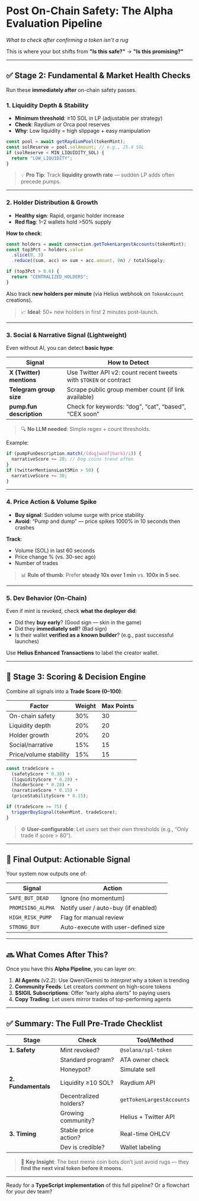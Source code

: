 # **Post On-Chain Safety: The Alpha Evaluation Pipeline**  
*What to check after confirming a token isn’t a rug*

This is where your bot shifts from **"Is this safe?"** → **"Is this promising?"**

---

## ✅ **Stage 2: Fundamental & Market Health Checks**

Run these **immediately after** on-chain safety passes.

### **1. Liquidity Depth & Stability**
- **Minimum threshold**: ≥10 SOL in LP (adjustable per strategy)
- **Check**: Raydium or Orca pool reserves
- **Why**: Low liquidity = high slippage + easy manipulation

```ts
const pool = await getRaydiumPool(tokenMint);
const solReserve = pool.solAmount; // e.g., 25.4 SOL
if (solReserve < MIN_LIQUIDITY_SOL) {
  return "LOW_LIQUIDITY";
}
```

> 💡 **Pro Tip**: Track **liquidity growth rate** — sudden LP adds often precede pumps.

---

### **2. Holder Distribution & Growth**
- **Healthy sign**: Rapid, organic holder increase
- **Red flag**: 1–2 wallets hold >50% supply

**How to check**:
```ts
const holders = await connection.getTokenLargestAccounts(tokenMint);
const top3Pct = holders.value
  .slice(0, 3)
  .reduce((sum, acc) => sum + acc.amount, 0n) / totalSupply;

if (top3Pct > 0.6) {
  return "CENTRALIZED_HOLDERS";
}
```

Also track **new holders per minute** (via Helius webhook on `TokenAccount` creations).

> 📈 **Ideal**: 50+ new holders in first 2 minutes post-launch.

---

### **3. Social & Narrative Signal (Lightweight)**
Even without AI, you can detect **basic hype**:

| Signal | How to Detect |
|-------|---------------|
| **X (Twitter) mentions** | Use Twitter API v2: count recent tweets with `$TOKEN` or contract |
| **Telegram group size** | Scrape public group member count (if link available) |
| **pump.fun description** | Check for keywords: “dog”, “cat”, “based”, “CEX soon” |

> 🔍 **No LLM needed**: Simple regex + count thresholds.

Example:
```ts
if (pumpFunDescription.match(/(dog|woof|bark)/i)) {
  narrativeScore += 20; // Dog coins trend often
}
if (twitterMentionsLast5Min > 50) {
  narrativeScore += 30;
}
```

---

### **4. Price Action & Volume Spike**
- **Buy signal**: Sudden volume surge with price stability
- **Avoid**: “Pump and dump” — price spikes 1000% in 10 seconds then crashes

**Track**:
- Volume (SOL) in last 60 seconds
- Price change % (vs. 30-sec ago)
- Number of trades

> 📊 **Rule of thumb**: Prefer **steady 10x over 1 min** vs. **100x in 5 sec**.

---

### **5. Dev Behavior (On-Chain)**
Even if mint is revoked, check **what the deployer did**:
- Did they **buy early**? (Good sign — skin in the game)
- Did they **immediately sell**? (Bad sign)
- Is their wallet **verified as a known builder**? (e.g., past successful launches)

Use **Helius Enhanced Transactions** to label the creator wallet.

---

## 🧠 **Stage 3: Scoring & Decision Engine**

Combine all signals into a **Trade Score (0–100)**:

| Factor                  | Weight | Max Points |
|------------------------|--------|------------|
| On-chain safety        | 30%    | 30         |
| Liquidity depth        | 20%    | 20         |
| Holder growth          | 20%    | 20         |
| Social/narrative       | 15%    | 15         |
| Price/volume stability | 15%    | 15         |

```ts
const tradeScore = 
  (safetyScore * 0.30) +
  (liquidityScore * 0.20) +
  (holderScore * 0.20) +
  (narrativeScore * 0.15) +
  (priceStabilityScore * 0.15);

if (tradeScore >= 75) {
  triggerBuySignal(tokenMint, tradeScore);
}
```

> ⚙️ **User-configurable**: Let users set their own thresholds (e.g., “Only trade if score > 80”).

---

## 🚦 **Final Output: Actionable Signal**

Your system now outputs one of:

| Signal | Action |
|--------|--------|
| `SAFE_BUT_DEAD` | Ignore (no momentum) |
| `PROMISING_ALPHA` | Notify user / auto-buy (if enabled) |
| `HIGH_RISK_PUMP` | Flag for manual review |
| `STRONG_BUY` | Auto-execute with user-defined size |

---

## 🔜 **What Comes After This?**

Once you have this **Alpha Pipeline**, you can layer on:

1. **AI Agents** (v2.2): Use Qwen/Gemini to *interpret* why a token is trending  
2. **Community Feeds**: Let creators *comment* on high-score tokens  
3. **$SIGIL Subscriptions**: Offer “early alpha alerts” to paying users  
4. **Copy Trading**: Let users mirror trades of top-performing agents

---

## ✅ Summary: The Full Pre-Trade Checklist

| Stage | Check | Tool/Method |
|------|------|-------------|
| **1. Safety** | Mint revoked? | `@solana/spl-token` |
| | Standard program? | ATA owner check |
| | Honeypot? | Simulate sell |
| **2. Fundamentals** | Liquidity ≥10 SOL? | Raydium API |
| | Decentralized holders? | `getTokenLargestAccounts` |
| | Growing community? | Helius + Twitter API |
| **3. Timing** | Stable price action? | Real-time OHLCV |
| | Dev is credible? | Wallet labeling |

> 🔑 **Key Insight**: The best meme coin bots don’t just avoid rugs — they **find the next viral token before it moons**.

---

Ready for a **TypeScript implementation** of this full pipeline? Or a flowchart for your dev team?
